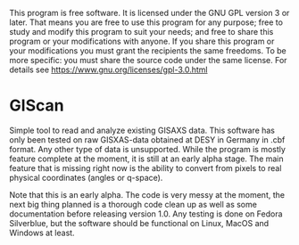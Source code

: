This program is free software.
It is licensed under the GNU GPL version 3 or later.
That means you are free to use this program for any purpose;
free to study and modify this program to suit your needs;
and free to share this program or your modifications with anyone.
If you share this program or your modifications
you must grant the recipients the same freedoms.
To be more specific: you must share the source code under the same license.
For details see https://www.gnu.org/licenses/gpl-3.0.html

# GIScan
Simple tool to read and analyze existing GISAXS data. 
This software has only been tested on raw GISXAS-data obtained at DESY in Germany in .cbf format. Any other type of data is unsupported.
While the program is mostly feature complete at the moment, it is still at an early alpha stage. The main feature that is missing right now is the ability to convert from pixels to real physical coordinates (angles or q-space). 

Note that this is an early alpha. The code is very messy at the moment, the next big thing planned is a thorough code clean up as well as some documentation before releasing version 1.0. Any testing is done on Fedora Silverblue, but the software should be functional on Linux, MacOS and Windows at least. 
